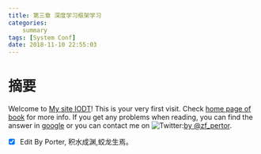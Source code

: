 ```yaml
---
title: 第三章 深度学习框架学习
categories:      
    summary    
tags: [System Conf]
date: 2018-11-10 22:55:03
---
```


# 摘要

Welcome to [My site IODT](http://index.porterpan.top/)! This is your very first visit. Check [home page of book](https://porter.gitbook.io/deep-learning-series/) for more info. If you get any problems when reading, you can find the answer in [google](https://www.google.com) or you can contact me on ![Twitter](./image1/twitter.ico):[by @zf_pertor](https://twitter.com/zf_pertor?lang=en).

- [x] Edit By Porter, 积水成渊,蛟龙生焉。

<!-- more -->